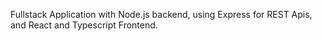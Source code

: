 Fullstack Application with Node.js backend, using Express for REST Apis, and React and Typescript Frontend.
